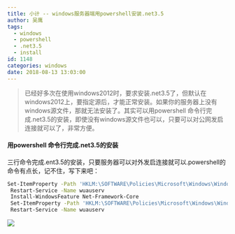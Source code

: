 ```yaml
---
title: 小计 -- windows服务器端用powershell安装.net3.5
author: 吴鹰
tags:
  - windows
  - powershell
  - .net3.5
  - install
id: 1148
categories: windows
date: 2018-08-13 13:03:00
---
```

> 已经好多次在使用windows2012时，要求安装.net3.5了，但默认在windows2012上，要指定源后，才能正常安装。如果你的服务器上没有windows源文件，那就无法安装了。其实可以用powershell 命令行完成.net3.5的安装，即使没有windows源文件也可以，只要可以对公网发启连接就可以了，非常方便。


#### 用powershell 命令行完成.net3.5的安装
三行命令完成.ent3.5的安装，只要服务器可以对外发启连接就可以.powershell的命令有点长，记不住，写下来吧：
```bash
Set-ItemProperty -Path 'HKLM:\SOFTWARE\Policies\Microsoft\Windows\WindowsUpdate\AU' -Name UseWUServer -Value 0
 Restart-Service -Name wuauserv
 Install-WindowsFeature Net-Framework-Core
 Set-ItemProperty -Path 'HKLM:\SOFTWARE\Policies\Microsoft\Windows\WindowsUpdate\AU' -Name UseWUServer -Value 1
 Restart-Service -Name wuauserv
```
![](/images/2018-08-13-10-31-51.png)
